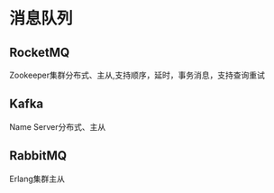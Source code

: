 # 消息队列

## RocketMQ

Zookeeper集群分布式、主从,支持顺序，延时，事务消息，支持查询重试

## Kafka

Name Server分布式、主从

## RabbitMQ

Erlang集群主从
